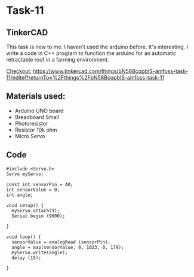 # Task-11
## TinkerCAD

This task is new to me. I haven't used the arduino before. It's interesting. I write a code in C++ program to function the arduino for an automatic retractable roof in a farming environment.

<Checkout:> https://www.tinkercad.com/things/bN58BcqpbIS-amfoss-task-11/editel?returnTo=%2Fthings%2FbN58BcqpbIS-amfoss-task-11

## Materials used:
- Arduino UNO board
- Breadboard Small
- Photoresistor
- Resistor 10k ohm
- Micro Servo

## Code

```
#include <Servo.h>
Servo myServo;

const int sensorPin = A0;
int sensorValue = 0;
int angle;

void setup() {
  myServo.attach(9);
  Serial.begin (9600);
  
}

void loop() {
  sensorValue = analogRead (sensorPin);
  angle = map(sensorValue, 0, 1023, 0, 179);
  myServo.write(angle);
  delay (15);

}

```





